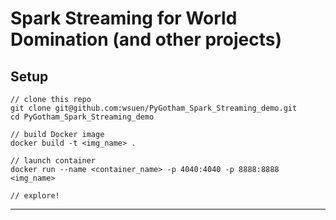Spark Streaming for World Domination (and other projects)
===================
## Setup ##
```
// clone this repo
git clone git@github.com:wsuen/PyGotham_Spark_Streaming_demo.git
cd PyGotham_Spark_Streaming_demo

// build Docker image
docker build -t <img_name> .

// launch container
docker run --name <container_name> -p 4040:4040 -p 8888:8888 <img_name>

// explore!
```
*****
